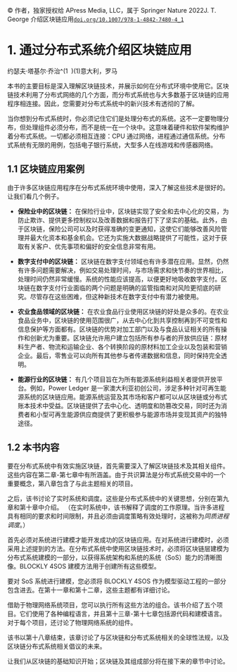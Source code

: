 © 作者，独家授权给 APress Media, LLC，属于 Springer Nature 2022J. T. George 介绍区块链应用[`doi.org/10.1007/978-1-4842-7480-4_1`](https://doi.org/10.1007/978-1-4842-7480-4_1)

# 1. 通过分布式系统介绍区块链应用

约瑟夫·塔基尔·乔治^(1  )(1)意大利，罗马

本书的主要目标是深入理解区块链技术，并展示如何在分布式环境中使用它。区块链技术利用了分布式网络的几个方面，而分布式系统也与大多数基于区块链的应用程序相连接。因此，您需要对分布式系统中的新兴技术有透彻的了解。

当你想到分布式系统时，你必须记住它们是处理分布式的系统。这不一定要物理分布，但处理组件必须分布，而不是统一在一个块中。这意味着硬件和软件架构维护着分布式系统。一切都必须相互连接：CPU 通过网络，进程通过通信系统。分布式系统有无限的用例，包括电子银行系统，大型多人在线游戏和传感器网络。

## 1.1 区块链应用案例

由于许多区块链应用程序在分布式系统环境中使用，深入了解这些技术是很好的。让我们看几个例子。

+   **保险业中的区块链：** 在保险行业中，区块链实现了安全和去中心化的交易，为防止欺诈、提供更多控制权以及改善数据和报告打下了坚实的基础。此外，由于区块链，保险公司可以及时获得准确的变更通知，这使它们能够改善风险管理并最大化资本和基金机会。它还为实施大数据战略提供了可能性，这对于获取有关客户、优先事项和偏好的安全信息非常有用。

+   **数字支付中的区块链：** 区块链在数字支付领域也有许多潜在应用。显然，仍然有许多问题需要解决，例如交易处理时间，与市场需求和快节奏的世界相比，处理时间仍然非常缓慢。系统的性能应该提高，以便更好地吸收数字支付。区块链在数字支付行业面临的两个问题是明确的监管指南和对风险更彻底的研究。尽管存在这些困难，但这种新技术在数字支付中有潜力被使用。

+   **农业食品领域的区块链：** 在农业食品行业使用区块链的好处是众多的。在农业食品业务中，区块链的使用范围很广，从去中心化到共享控制再到不可变性和信息保护等方面都有。区块链的优势对加工部门以及与食品认证相关的所有操作和创新尤为重要。区块链允许用户建立包括所有参与者的开放供应链：原材料生产者、物流和运输企业、各个转换阶段的原材料加工企业以及包装和营销企业。最后，零售业可以向所有其他参与者传递数据和信息，同时保持完全透明。

+   **能源行业的区块链：** 有几个项目旨在为所有能源系统利益相关者提供开放平台。例如，Power Ledger 是一家澳大利亚初创公司，涉足多种针对可再生能源系统的区块链应用。能源系统运营及其市场和客户都可以从区块链或分布式账本技术中受益。区块链提供了去中心化、透明度和防篡改交易，同时还为消费者和小型可再生能源供应商提供了更积极参与能源市场并变现其资产的独特途径。

## 1.2 本书内容

要在分布式系统中有效实施区块链，首先需要深入了解区块链技术及其相关组件。这些内容在第二章-第七章中有所涵盖。由于共识算法是分布式系统交易中的一个重要概念，第八章包含了与此主题相关的项目。

之后，该书讨论了实时系统和调度。这些是分布式系统中的关键思想，分别在第九章和第十章中介绍。 （在实时系统中，该书解释了调度的工作原理。当许多进程具有相同的要求和时间限制，并且必须由调度策略有效处理时，这被称为*同质进程调度*。）

首先必须对系统进行建模才能开发成功的区块链应用。在对系统进行建模时，必须采用上述提到的方法。在分布式系统中使用区块链技术时，必须将区块链层建模为分布式系统建模的一部分，以获得系统架构和系统的系统（SoS）能力的清晰图像。BLOCKLY 4SOS 建模方法用于创建所有这些模型。

要对 SoS 系统进行建模，您必须将 BLOCKLY 4SOS 作为模型驱动工程的一部分包含进去。在第十一章和第十二章，这些主题都有详细讨论。

借助于物理网络系统项目，您可以执行所有这些方法的组合。该书介绍了五个项目。它们使用了各种编程语言，并且第十三章-第十七章包括源代码和建模语言。对于每个项目，还讨论了物理网络系统的组件。

该书以第十八章结束，该章讨论了与区块链和分布式系统相关的全球性法规，以及区块链分布式系统相关倡议的未来。

让我们从区块链的基础知识开始；区块链及其组成部分将在接下来的章节中讨论。
